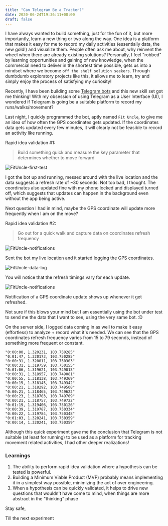 ```yaml
---
title: "Can Telegram Be a Tracker?"
date: 2020-06-24T19:36:11+08:00
draft: false
---
```


I have always wanted to build something, just for the fun of it, but more importantly, learn a new thing or two along the way. One idea is a platform that makes it easy for me to record my daily activities (essentially data, the new gold!) and visualize them. People often ask me about, why reinvent the wheel when there are already existing solutions? Personally, I feel "robbed" by learning opportunities and gaining of new knowledge, when the commercial need to deliver in the shortest time possible, gets us into a mindset where we become `off the shelf solution seekers`. Through dumbdumb exploratory projects like this, it allows me to learn, try and simply enjoy the process of satisfying my curiosity!

Recently, I have been building some [Telegram bots](https://telegram.org/) and this new skill set got me thinking! With my obsession of using Telegram as a User Interface (UI), I wondered if Telegram is going be a suitable platform to record my runs/walks/movement?

Last night, I quickly programmed the bot, aptly named `Fit Uncle`, to give me an idea of how often the GPS coordinates gets updated. If the coordinates data gets updated every few minutes, it will clearly not be feasible to record an activity like running.


Rapid idea validation #1:

> Build something quick and measure the key parameter that determines whether to move forward

![FitUncle-first-test](/img/fit-uncle/FitUncle-first-test.jpeg#c)

I got the bot up and running, messed around with the live location and the data suggests a refresh rate of ~30 seconds. Not too bad, I thought. The coordinates also updated fine with my phone locked and displayed turned off, which suggests that updates can happen in the background even without the app being active.

Next question I had in mind, maybe the GPS coordinate will update more frequently when I am on the move?


Rapid idea validation #2:

> Go out for a quick walk and capture data on coordinates refresh frequency

![FitUncle-notifications](/img/fit-uncle/FitUncle-sharing-live-location.jpeg#c)

Sent the bot my live location and it started logging the GPS coordinates.

![FitUncle-data-log](/img/fit-uncle/FitUncle-data-log.jpeg#c)

You will notice that the refresh timings vary for each update.

![FitUncle-notifications](/img/fit-uncle/FitUncle-notifications.jpeg#c)

Notification of a GPS coordinate update shows up whenever it get refreshed. 

Not sure if this blows your mind but I am essentially using the bot under test to send me the data that I want to see, using the very same bot. :D

On the server side, I logged data coming in as well to make it easy (effortless) to analyze + record what it's needed. We can see that the GPS coordinates refresh frequency varies from 15 to 79 seconds, instead of something more frequent or constant.

```
"0:00:00, 1.320231, 103.750285"
"0:01:47, 1.320173, 103.750285"
"0:00:31, 1.320011, 103.750303"
"0:00:31, 1.319759, 103.750155"
"0:01:06, 1.319621, 103.749013"
"0:00:31, 1.318957, 103.749081"
"0:00:55, 1.318138, 103.749369"
"0:00:15, 1.318145, 103.749342"
"0:00:21, 1.318292, 103.749508"
"0:00:21, 1.318465, 103.749622"
"0:00:23, 1.318703, 103.749709"
"0:00:21, 1.318757, 103.749722"
"0:01:19, 1.319406, 103.750126"
"0:00:39, 1.319787, 103.750334"
"0:00:22, 1.319784, 103.750348"
"0:01:03, 1.320241, 103.750359"
"0:00:14, 1.320241, 103.750359"
```

Although this quick experiment gave me the conclusion that Telegram is not suitable (at least for running) to be used as a platform for tracking movement related activities, I had other deeper realizations!

### Learnings

1. The ability to perform rapid idea validation where a hypothesis can be tested is powerful.
1. Building a Minimum Viable Product (MVP) probably means implementing it in a simplest way possible, minimizing the act of over engineering.
1. When a hypothesis can be quickly validated, it helps to drive new questions that wouldn't have come to mind, when things are more abstract in the "thinking" phase

Stay safe, 

Till the next experiment